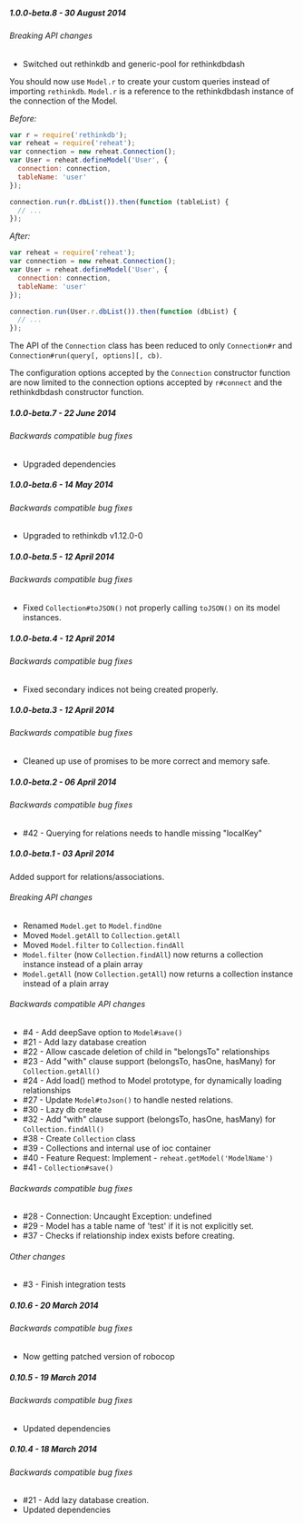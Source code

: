 ##### 1.0.0-beta.8 - 30 August 2014

###### Breaking API changes
- Switched out rethinkdb and generic-pool for rethinkdbdash

You should now use `Model.r` to create your custom queries instead of importing `rethinkdb`. `Model.r` is a reference to the rethinkdbdash instance of the connection of the Model.

_Before:_

```js
var r = require('rethinkdb');
var reheat = require('reheat');
var connection = new reheat.Connection();
var User = reheat.defineModel('User', {
  connection: connection,
  tableName: 'user'
});

connection.run(r.dbList()).then(function (tableList) {
  // ...
});
```

_After:_

```js
var reheat = require('reheat');
var connection = new reheat.Connection();
var User = reheat.defineModel('User', {
  connection: connection,
  tableName: 'user'
});

connection.run(User.r.dbList()).then(function (dbList) {
  // ...
});
```

The API of the `Connection` class has been reduced to only `Connection#r` and `Connection#run(query[, options][, cb)`.

The configuration options accepted by the `Connection` constructor function are now limited to the connection options accepted by `r#connect` and the rethinkdbdash constructor function.

##### 1.0.0-beta.7 - 22 June 2014

###### Backwards compatible bug fixes
- Upgraded dependencies

##### 1.0.0-beta.6 - 14 May 2014

###### Backwards compatible bug fixes
- Upgraded to rethinkdb v1.12.0-0

##### 1.0.0-beta.5 - 12 April 2014

###### Backwards compatible bug fixes
- Fixed `Collection#toJSON()` not properly calling `toJSON()` on its model instances.

##### 1.0.0-beta.4 - 12 April 2014

###### Backwards compatible bug fixes
- Fixed secondary indices not being created properly.

##### 1.0.0-beta.3 - 12 April 2014

###### Backwards compatible bug fixes
- Cleaned up use of promises to be more correct and memory safe.

##### 1.0.0-beta.2 - 06 April 2014

###### Backwards compatible bug fixes
- #42 - Querying for relations needs to handle missing "localKey"

##### 1.0.0-beta.1 - 03 April 2014
Added support for relations/associations.

###### Breaking API changes
- Renamed `Model.get` to `Model.findOne`
- Moved `Model.getAll` to `Collection.getAll`
- Moved `Model.filter` to `Collection.findAll`
- `Model.filter` (now `Collection.findAll`) now returns a collection instance instead of a plain array
- `Model.getAll` (now `Collection.getAll`) now returns a collection instance instead of a plain array

###### Backwards compatible API changes
- #4 - Add deepSave option to `Model#save()`
- #21 - Add lazy database creation
- #22 - Allow cascade deletion of child in "belongsTo" relationships
- #23 - Add "with" clause support (belongsTo, hasOne, hasMany) for `Collection.getAll()`
- #24 - Add load() method to Model prototype, for dynamically loading relationships
- #27 - Update `Model#toJson()` to handle nested relations.
- #30 - Lazy db create
- #32 - Add "with" clause support (belongsTo, hasOne, hasMany) for `Collection.findAll()`
- #38 - Create `Collection` class
- #39 - Collections and internal use of ioc container
- #40 - Feature Request: Implement - `reheat.getModel('ModelName')`
- #41 - `Collection#save()`

###### Backwards compatible bug fixes
- #28 - Connection: Uncaught Exception: undefined
- #29 - Model has a table name of 'test' if it is not explicitly set.
- #37 - Checks if relationship index exists before creating.

###### Other changes
- #3 - Finish integration tests

##### 0.10.6 - 20 March 2014

###### Backwards compatible bug fixes
- Now getting patched version of robocop

##### 0.10.5 - 19 March 2014

###### Backwards compatible bug fixes
- Updated dependencies

##### 0.10.4 - 18 March 2014

###### Backwards compatible bug fixes
- #21 - Add lazy database creation.
- Updated dependencies
